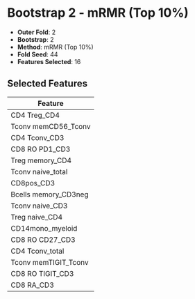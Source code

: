 # Bootstrap 2 - mRMR (Top 10%)

- **Outer Fold**: 2
- **Bootstrap**: 2
- **Method**: mRMR (Top 10%)
- **Fold Seed**: 44
- **Features Selected**: 16

## Selected Features

| Feature |
|---------|
| CD4 Treg_CD4 |
| Tconv memCD56_Tconv |
| CD4 Tconv_CD3 |
| CD8 RO PD1_CD3 |
| Treg memory_CD4 |
| Tconv naive_total |
| CD8pos_CD3 |
| Bcells memory_CD3neg |
| Tconv naive_CD3 |
| Treg naive_CD4 |
| CD14mono_myeloid |
| CD8 RO CD27_CD3 |
| CD4 Tconv_total |
| Tconv memTIGIT_Tconv |
| CD8 RO TIGIT_CD3 |
| CD8 RA_CD3 |
